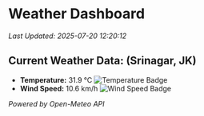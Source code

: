 
# Weather Dashboard

_Last Updated: 2025-07-20 12:20:12_

## Current Weather Data: (Srinagar, JK)
- **Temperature:** 31.9 °C ![Temperature Badge](https://img.shields.io/badge/Temperature-High%20Temp-orange)
- **Wind Speed:** 10.6 km/h ![Wind Speed Badge](https://img.shields.io/badge/Wind%20Speed-Light%20Wind-blue)

*Powered by Open-Meteo API*
